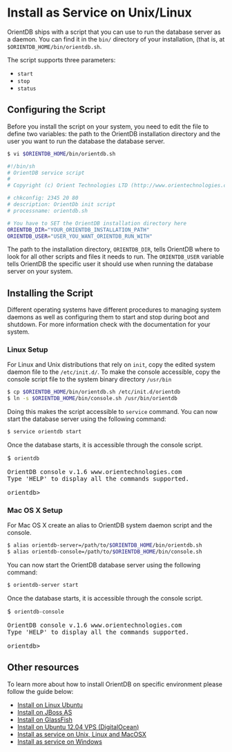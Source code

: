 # Install as Service on Unix/Linux

OrientDB ships with a script that you can use to run the database server as a daemon.  You can find it in the `bin/` directory of your installation, (that is, at `$ORIENTDB_HOME/bin/orientdb.sh`.

The script supports three parameters:

- `start`
- `stop`
- `status`


## Configuring the Script

Before you install the script on your system, you need to edit the file to define two variables: the path to the OrientDB installation directory and the user you want to run the database the database server.

```sh
$ vi $ORIENTDB_HOME/bin/orientdb.sh

#!/bin/sh
# OrientDB service script
#
# Copyright (c) Orient Technologies LTD (http://www.orientechnologies.com)

# chkconfig: 2345 20 80
# description: OrientDb init script
# processname: orientdb.sh

# You have to SET the OrientDB installation directory here
ORIENTDB_DIR="YOUR_ORIENTDB_INSTALLATION_PATH"
ORIENTDB_USER="USER_YOU_WANT_ORIENTDB_RUN_WITH"
```

The path to the installation directory, `ORIENTDB_DIR`, tells OrientDB where to look for all other scripts and files it needs to run.  The `ORIENTDB_USER` variable tells OrientDB the specific user it should use when running the database server on your system.


## Installing the Script

Different operating systems have different procedures to managing system daemons as well as configuring them to start and stop during boot and shutdown.  For more information check with the documentation for your system.


### Linux Setup

For Linux and Unix distributions that rely on `init`, copy the edited system daemon file to the `/etc/init.d/`.  To make the console accessible, copy the console script file to the system binary directory `/usr/bin`

```sh
$ cp $ORIENTDB_HOME/bin/orientdb.sh /etc/init.d/orientdb
$ ln -s $ORIENTDB_HOME/bin/console.sh /usr/bin/orientdb
```

Doing this makes the script accessible to `service` command.  You can now start the database server using the following command:

```sh
$ service orientdb start
```

Once the database starts, it is accessible through the console script.

<pre>
$ <code class="lang-sh userinput">orientdb</code>

OrientDB console v.1.6 www.orientechnologies.com
Type 'HELP' to display all the commands supported.

orientdb>
</pre>


### Mac OS X Setup

For Mac OS X create an alias to OrientDB system daemon script and the console.

```sh
$ alias orientdb-server=/path/to/$ORIENTDB_HOME/bin/orientdb.sh
$ alias orientdb-console=/path/to/$ORIENTDB_HOME/bin/console.sh
```

You can now start the OrientDB database server using the following command:

```sh
$ orientdb-server start
```

Once the database starts, it is accessible through the console script.

<pre>
$ <code class="lang-sh userinput">orientdb-console</code>

OrientDB console v.1.6 www.orientechnologies.com
Type 'HELP' to display all the commands supported.

orientdb>
</pre>


## Other resources

To learn more about how to install OrientDB on specific environment please follow the guide below:
- [Install on Linux Ubuntu](http://famvdploeg.com/blog/2013/01/setting-up-an-orientdb-server-on-ubuntu/)
- [Install on JBoss AS](http://team.ops4j.org/wiki/display/ORIENT/Installation+on+JBoss+AS)
- [Install on GlassFish](http://team.ops4j.org/wiki/display/ORIENT/Installation+on+GlassFish)
- [Install on Ubuntu 12.04 VPS (DigitalOcean)](https://www.digitalocean.com/community/articles/how-to-install-and-use-orientdb-on-an-ubuntu-12-04-vps)
- [Install as service on Unix, Linux and MacOSX](Unix-Service.md)
- [Install as service on Windows](Windows-Service.md)

